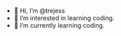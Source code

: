 - 👋 Hi, I’m @trejess
- 👀 I’m interested in learning coding.
- 🌱 I’m currently learning coding.

<!---
trejess/trejess is a ✨ special ✨ repository because its `README.md` (this file) appears on your GitHub profile.
You can click the Preview link to take a look at your changes.
--->
